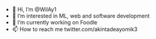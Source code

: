 - 👋 Hi, I’m @WilAy1
- 👀 I’m interested in ML, web and software development
- 🌱 I’m currently working on Foodle
- 📫 How to reach me twitter.com/akintadeayomik3

<!---
WilAy1/WilAy1 is a ✨ special ✨ repository because its `README.md` (this file) appears on your GitHub profile.
You can click the Preview link to take a look at your changes.
--->
